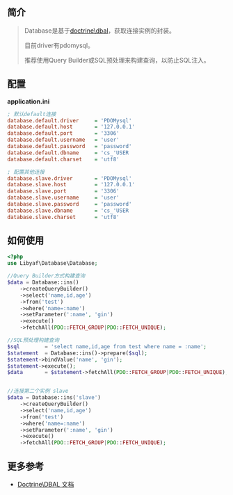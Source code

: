 ## 简介

> Database是基于<a href="http://docs.doctrine-project.org/projects/doctrine-dbal/en/latest/" target="_blank">doctrine\dbal</a>，获取连接实例的封装。
>
> 目前driver有pdomysql。
>
> 推荐使用Query Builder或SQL预处理来构建查询，以防止SQL注入。

## 配置
**application.ini**
```ini
; 默认default连接
database.default.driver     = 'PDOMysql'
database.default.host       = '127.0.0.1'
database.default.port       = '3306'
database.default.username   = 'user'
database.default.password   = 'password'
database.default.dbname     = 'cs_'USER
database.default.charset    = 'utf8'

; 配置其他连接
database.slave.driver       = 'PDOMysql'
database.slave.host         = '127.0.0.1'
database.slave.port         = '3306'
database.slave.username     = 'user'
database.slave.password     = 'password'
database.slave.dbname       = 'cs_'USER
database.slave.charset      = 'utf8'
```

## 如何使用
```php
<?php
use Libyaf\Database\Database;

//Query Builder方式构建查询
$data = Database::ins()
    ->createQueryBuilder()
    ->select('name,id,age')
    ->from('test')
    ->where('name=:name')
    ->setParameter(':name', 'gin')
    ->execute()
    ->fetchAll(PDO::FETCH_GROUP|PDO::FETCH_UNIQUE);

//SQL预处理构建查询
$sql        = 'select name,id,age from test where name = :name';
$statement  = Database::ins()->prepare($sql);
$statement->bindValue('name', 'gin');
$statement->execute();
$data       = $statement->fetchAll(PDO::FETCH_GROUP|PDO::FETCH_UNIQUE);


//连接第二个实例 slave
$data = Database::ins('slave')
    ->createQueryBuilder()
    ->select('name,id,age')
    ->from('test')
    ->where('name=:name')
    ->setParameter(':name', 'gin')
    ->execute()
    ->fetchAll(PDO::FETCH_GROUP|PDO::FETCH_UNIQUE);
```

## 更多参考
- <a href="http://docs.doctrine-project.org/projects/doctrine-dbal/en/latest/" target="_blank">Doctrine\DBAL 文档</a>
